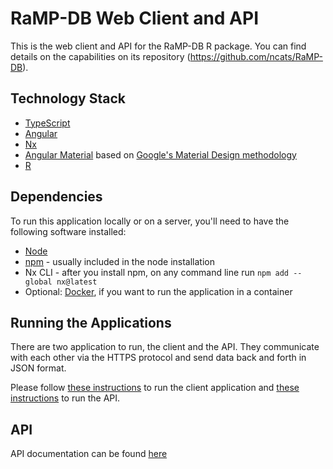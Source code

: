# RaMP-DB Web Client and API

This is the web client and API for the RaMP-DB R package. You can find details on the capabilities on its repository (https://github.com/ncats/RaMP-DB).

## Technology Stack

- [TypeScript](https://www.typescriptlang.org/)
- [Angular](https://angular.dev/)
- [Nx](https://nx.dev)
- [Angular Material](https://material.angular.dev/) based on [Google's Material Design methodology](https://material.io/design/)
- [R](https://www.r-project.org/)

## Dependencies

To run this application locally or on a server, you'll need to have the following software installed:

- [Node](https://nodejs.org/en/)
- [npm](https://www.npmjs.com/) - usually included in the node installation
- Nx CLI - after you install npm, on any command line run `npm add --global nx@latest`
- Optional: [Docker](https://docs.docker.com/), if you want to run the application in a container

## Running the Applications

There are two application to run, the client and the API. They communicate with each other via the HTTPS protocol and send data back and forth in JSON format.

Please follow [these instructions](CLIENT_INSTRUCTIONS.md) to run the client application and [these instructions](../ramp-server/SERVER_INSTRUCTIONS.MD) to run the API.

## API

API documentation can be found [here](https://rampdb.nih.gov/api)
